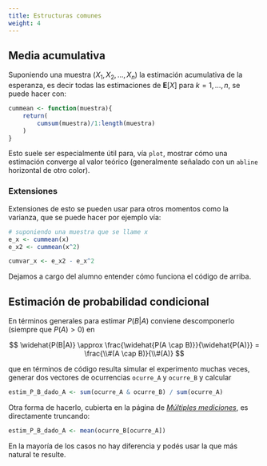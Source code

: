 ```yaml
---
title: Estructuras comunes
weight: 4
---
```


## Media acumulativa

Suponiendo una muestra $(X_1, X_2, \dots, X_n)$ la estimación acumulativa de la esperanza, es decir todas las estimaciones de $\mathbf{E}[X]$ para $k=1,\dots,n$, se puede hacer con:

```r
cummean <- function(muestra){
    return(
        cumsum(muestra)/1:length(muestra)
    )
}
```

Esto suele ser especialmente útil para, vía `plot`, mostrar cómo una estimación converge al valor teórico (generalmente señalado con un `abline` horizontal de otro color).

### Extensiones

Extensiones de esto se pueden usar para otros momentos como la varianza, que se puede hacer por ejemplo vía:

```r
# suponiendo una muestra que se llame x
e_x <- cummean(x)
e_x2 <- cummean(x^2)

cumvar_x <- e_x2 - e_x^2
```

Dejamos a cargo del alumno entender cómo funciona el código de arriba.

## Estimación de probabilidad condicional

En términos generales para estimar $P(B|A)$ conviene descomponerlo (siempre que $P(A)>0$) en

$$
\widehat{P(B|A)} \approx \frac{\widehat{P(A \cap B)}}{\widehat{P(A)}} = \frac{\\#(A \cap B)}{\\#(A)}
$$

que en términos de código resulta simular el experimento muchas veces, generar dos vectores de ocurrencias `ocurre_A` y `ocurre_B` y calcular

```r
estim_P_B_dado_A <- sum(ocurre_A & ocurre_B) / sum(ocurre_A)
```

Otra forma de hacerlo, cubierta en la página de [*Múltiples mediciones*](/content/simulacion/multiples_salidas.md), es directamente truncando:

```r
estim_P_B_dado_A <- mean(ocurre_B[ocurre_A])
```

En la mayoría de los casos no hay diferencia y podés usar la que más natural te resulte.

